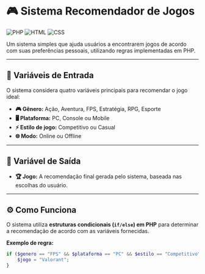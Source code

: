 # 🎮 Sistema Recomendador de Jogos

![PHP](https://img.shields.io/badge/PHP-777BB4?style=for-the-badge&logo=php&logoColor=white) ![HTML](https://img.shields.io/badge/HTML5-E34F26?style=for-the-badge&logo=html5&logoColor=white) ![CSS](https://img.shields.io/badge/CSS3-1572B6?style=for-the-badge&logo=css3&logoColor=white)

Um sistema simples que ajuda usuários a encontrarem jogos de acordo com suas preferências pessoais, utilizando regras implementadas em PHP.

---

## 📝 Variáveis de Entrada
O sistema considera quatro variáveis principais para recomendar o jogo ideal:

- **🎮 Gênero:** Ação, Aventura, FPS, Estratégia, RPG, Esporte  
- **🖥 Plataforma:** PC, Console ou Mobile  
- **⚡ Estilo de jogo:** Competitivo ou Casual  
- **🌐 Modo:** Online ou Offline  

---

## 🎯 Variável de Saída
- **🏆 Jogo:** A recomendação final gerada pelo sistema, baseada nas escolhas do usuário.

---

## ⚙️ Como Funciona
O sistema utiliza **estruturas condicionais (`if/else`) em PHP** para determinar a recomendação de acordo com as variáveis fornecidas.

**Exemplo de regra:**
```php
if ($genero == "FPS" && $plataforma == "PC" && $estilo == "Competitivo" && $modo == "Online") {
    $jogo = "Valorant";
}
